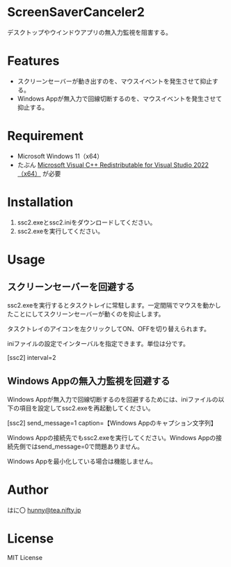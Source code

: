 ﻿# ScreenSaverCanceler2

デスクトップやウインドウアプリの無入力監視を阻害する。

# Features

- スクリーンセーバーが動き出すのを、マウスイベントを発生させて抑止する。
- Windows Appが無入力で回線切断するのを、マウスイベントを発生させて抑止する。

# Requirement

* Microsoft Windows 11（x64）
* たぶん [Microsoft Visual C++ Redistributable for Visual Studio 2022（x64）](https://visualstudio.microsoft.com/ja/downloads/) が必要

# Installation

1. ssc2.exeとssc2.iniをダウンロードしてください。
2. ssc2.exeを実行してください。

# Usage

## スクリーンセーバーを回避する

ssc2.exeを実行するとタスクトレイに常駐します。一定間隔でマウスを動かしたことにしてスクリーンセーバーが動くのを抑止します。

タスクトレイのアイコンを左クリックしてON、OFFを切り替えられます。

iniファイルの設定でインターバルを指定できます。単位は分です。

[ssc2]
interval=2

## Windows Appの無入力監視を回避する

Windows Appが無入力で回線切断するのを回避するためには、iniファイルの以下の項目を設定してssc2.exeを再起動してください。

[ssc2]
send_message=1
caption=【Windows Appのキャプション文字列】

Windows Appの接続先でもssc2.exeを実行してください。Windows Appの接続先側ではsend_message=0で問題ありません。

Windows Appを最小化している場合は機能しません。

# Author

はに〇 <hunny@tea.nifty.jp>

# License

MIT License
